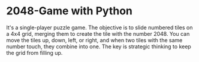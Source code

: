 # 2048-Game with Python


It's a single-player puzzle game. The objective is to slide numbered tiles on a 4x4 grid, merging them to create the tile with the number 2048. You can move the tiles up, down, left, or right, and when two tiles with the same number touch, they combine into one. The key is strategic thinking to keep the grid from filling up.

